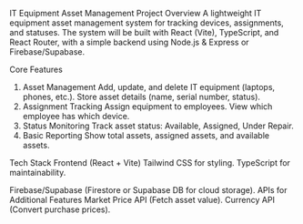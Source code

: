 IT Equipment Asset Management
Project Overview
A lightweight IT equipment asset management system for tracking devices, assignments, and statuses. The system will be built with React (Vite), TypeScript, and React Router, with a simple backend using Node.js & Express or Firebase/Supabase.

Core Features
1. Asset Management
Add, update, and delete IT equipment (laptops, phones, etc.).
Store asset details (name, serial number, status).
2. Assignment Tracking
Assign equipment to employees.
View which employee has which device.
3. Status Monitoring
Track asset status: Available, Assigned, Under Repair.
4. Basic Reporting
Show total assets, assigned assets, and available assets.

Tech Stack
Frontend (React + Vite)
Tailwind CSS for styling.
TypeScript for maintainability.

Firebase/Supabase (Firestore or Supabase DB for cloud storage).
APIs for Additional Features
Market Price API (Fetch asset value).
Currency API (Convert purchase prices).

